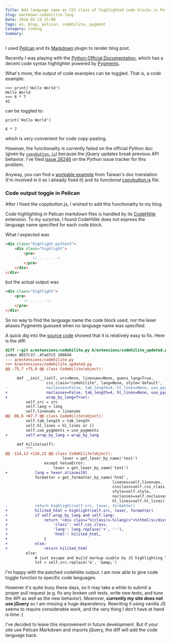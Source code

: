 ```yaml
---
Title: Add language name as CSS class of highlighted code blocks in Pelican markdowns
Slug: markdown-codehilite-lang
Date: 2016-02-19 15:00
Tags: en, blog, pelican, codehilite, pygment
Category: Coding
Summary: 
---
```


I used [Pelican] and its [Markdown] plugin to render blog post. 

Recently I was playing with the [Python Official Documentation], which has a decent code syntax highlighter powered by [Pygments]. 

What's more, the output of code examples can be toggled. That is, a code example:

```python3
>>> print('Hello World')
Hello World
>>> 6 * 7
42
```  

can be toggled to:

```python3
print('Hello World')

6 * 7

```

which is very convenient for code copy-pasting.

However, the functionality is currently failed on the official Python doc (given by [`copybutton.js`](https://docs.python.org/3/_static/copybutton.js)) because the jQuery updates break previous API behavior. I've filed [issue 26246](http://bugs.python.org/issue26246) on the Python issue tracker for this problem.

Anyway, you can find a [workable example](http://docs.python.org.tw/3/tutorial/controlflow.html) from Taiwan's doc translation (I'm involved in it so I already fixed it) and its functional [copybutton.js](http://docs.python.org.tw/3/_static/copybutton.js) file.

[Pelican]: http://docs.getpelican.com/
[Markdown]: https://pythonhosted.org/Markdown/
[Python Official Documentation]: https://docs.python.org/
[Pygments]: http://pygments.org/



### Code output toggle in Pelican 

After I fixed the copybutton.js, I wished to add this functionality to my blog. 

Code highlighting in Pelican markdown files is handled by its [CodeHilite](https://pythonhosted.org/Markdown/extensions/code_hilite.html) extension. To my surprise, I found CodeHilite does not express the language name specified for each code block.

What I expected was

```html
<div class="highlight-python3">
    <div class="highlight">
        <pre>
            <!-- ... -->
        </pre>
    </div>
</div>
```

but the actual output was

```html
<div class="highlight">
    <pre>
        <!-- ... -->
    </pre>
</div>
```

So no way to find the language name the code block used, nor the lexer aliases Pygments guessed when no language name was specified.

A quick dig into the [source code](https://github.com/waylan/Python-Markdown/blob/master/markdown/extensions/codehilite.py#L106-L123) showed that it is relatively easy to fix. Here is the diff:

```diff
diff --git a/extensions/codehilite.py b/extensions/codehilite_updated.py
index 0657c37..4fad7c5 100644
--- a/extensions/codehilite.py
+++ b/extensions/codehilite_updated.py
@@ -75,7 +75,8 @@ class CodeHilite(object):

     def __init__(self, src=None, linenums=None, guess_lang=True,
                  css_class="codehilite", lang=None, style='default',
-                 noclasses=False, tab_length=4, hl_lines=None, use_pygments=True):
+                 noclasses=False, tab_length=4, hl_lines=None, use_pygments=True, 
+                 wrap_by_lang=True):
         self.src = src
         self.lang = lang
         self.linenums = linenums
@@ -86,6 +87,7 @@ class CodeHilite(object):
         self.tab_length = tab_length
         self.hl_lines = hl_lines or []
         self.use_pygments = use_pygments
+        self.wrap_by_lang = wrap_by_lang

     def hilite(self):
         """
@@ -114,13 +116,22 @@ class CodeHilite(object):
                         lexer = get_lexer_by_name('text')
                 except ValueError:
                     lexer = get_lexer_by_name('text')
+            lang = lexer.aliases[0]
             formatter = get_formatter_by_name('html',
                                               linenos=self.linenums,
                                               cssclass=self.css_class,
                                               style=self.style,
                                               noclasses=self.noclasses,
                                               hl_lines=self.hl_lines)
-            return highlight(self.src, lexer, formatter)
+            hilited_html = highlight(self.src, lexer, formatter)
+            if self.wrap_by_lang and self.lang:
+                return '<div class="%(class)s-%(lang)s">%(html)s</div>\n' % {
+                    'class': self.css_class,
+                    'lang': lang.replace('+', '-'),
+                    'html': hilited_html,
+                }
+            else:
+                return hilited_html
         else:
             # just escape and build markup usable by JS highlighting libs
             txt = self.src.replace('&', '&amp;')
```

I'm happy with the patched codehilite output. I am now able to give code toggle function to specific code languages. 

However it's quite busy these days, so it may take a while to submit a proper pull request (e.g. fix any broken unit tests, write new tests, and tune the API as well as the new behavior). Moerover, **currently my site does not use jQuery** so I am missing a huge dependency. Rewriting it using vanilla JS seems to require considerable work, and the very thing I don't have at hand is time :(

I've decided to leave this improvement in future development. But if your site use Pelican Markdown and imports jQuery, the diff will add the code language back. 